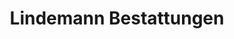 ---
title: "Lindemann Bestattungen"
url: /blankenburg-harz/lindemann-bestattungen/
shop: Bestattungen
---
